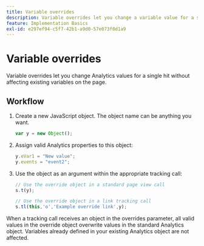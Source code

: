 ```yaml
---
title: Variable overrides
description: Variable overrides let you change a variable value for a single track or track link call.
feature: Implementation Basics
exl-id: e297ef94-c5f7-42b1-a9d0-57e073f0d1a9
---
```

# Variable overrides

Variable overrides let you change Analytics values for a single hit without affecting existing variables on the page.

## Workflow

1. Create a new JavaScript object. The object name can be anything you want.

   ```js
   var y = new Object();
   ```

2. Assign valid Analytics properties to this object:

   ```js
   y.eVar1 = "New value";
   y.events = "event2";
   ```

3. Use the object as an argument within the appropriate tracking call:

   ```js
   // Use the override object in a standard page view call
   s.t(y);

   // Use the override object in a link tracking call
   s.tl(this,'o','Example override link',y);
   ```

When a tracking call receives an object in the overrides parameter, all valid values in the override object overwrite values in the standard Analytics object. Variables already defined in your existing Analytics object are not affected.
